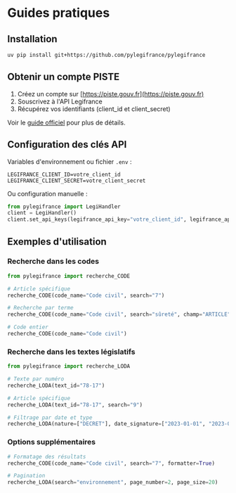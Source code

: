 # Guides pratiques

## Installation

```bash
uv pip install git+https://github.com/pylegifrance/pylegifrance
```

## Obtenir un compte PISTE

1. Créez un compte sur [https://piste.gouv.fr](https://piste.gouv.fr)
2. Souscrivez à l'API Legifrance
3. Récupérez vos identifiants (client_id et client_secret)

Voir le [guide officiel](https://piste.gouv.fr/en/help-center/guide) pour plus de détails.

## Configuration des clés API

Variables d'environnement ou fichier `.env` :
```
LEGIFRANCE_CLIENT_ID=votre_client_id
LEGIFRANCE_CLIENT_SECRET=votre_client_secret
```

Ou configuration manuelle :
```python
from pylegifrance import LegiHandler
client = LegiHandler()
client.set_api_keys(legifrance_api_key="votre_client_id", legifrance_api_secret="votre_client_secret")
```

## Exemples d'utilisation

### Recherche dans les codes
```python
from pylegifrance import recherche_CODE

# Article spécifique
recherche_CODE(code_name="Code civil", search="7")

# Recherche par terme
recherche_CODE(code_name="Code civil", search="sûreté", champ="ARTICLE")

# Code entier
recherche_CODE(code_name="Code civil")
```

### Recherche dans les textes législatifs
```python
from pylegifrance import recherche_LODA

# Texte par numéro
recherche_LODA(text_id="78-17")

# Article spécifique
recherche_LODA(text_id="78-17", search="9")

# Filtrage par date et type
recherche_LODA(nature=["DECRET"], date_signature=["2023-01-01", "2023-01-31"])
```

### Options supplémentaires
```python
# Formatage des résultats
recherche_CODE(code_name="Code civil", search="7", formatter=True)

# Pagination
recherche_LODA(search="environnement", page_number=2, page_size=20)
```
